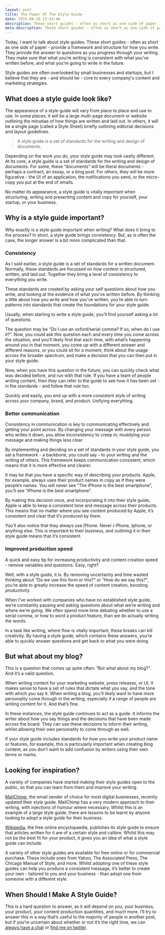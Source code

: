 ```yaml
---
layout: post
title: The Power Of The Style Guide
date: 2015-08-26 13:43:00
description: These short guides - often as short as one side of paper - provide a framework and structure for how you write.
meta-description: These short guides - often as short as one side of paper - provide a framework and structure for how you write.
---
```

Today, I want to talk about style guides. These short guides - often as short as one side of paper - provide a framework and structure for how you write. They provide the answer to questions as you progress through your writing. They make sure that what you’re writing is consistent with what you’ve written before, and what you’re going to write in the future.

Style guides are often overlooked by small businesses and startups, but I believe that they are - and should be - core to every company's content and marketing strategies.

## What does a style guide look like?

The appearance of a style guide will vary from place to place and use to use. In some places, it will be a large multi-page document or website outlining the minutiae of how things are written and laid out. In others, it will be a single page (called a Style Sheet) briefly outlining editorial decisions and layout guidelines.

> A style guide is a set of standards for the writing and design of documents.

Depending on the work you do, your style guide may look vastly different. At its core, a style guide is a set of standards for the writing and design of documents. For some, these “documents” will be literal documents - perhaps a contract, an essay, or a blog post. For others, they will be more figurative - the UI of an application, the notifications you send, or the micro-copy you put at the end of emails.

No matter its appearance, a style guide is vitally important when structuring, writing and presenting content and copy for yourself, your startup, or your business.

## Why is a style guide important?

Why exactly is a style guide important when writing? What does it bring to the process? In short, a style guide brings consistency. But, as is often the case, the longer answer is a bit more complicated than that. 

### Consistency

As I said earlier, a style guide is a set of standards for a written document. Normally, these standards are focussed on how content is structured, written, and laid out. Together they bring a level of consistency to everything you write.

These standards are created by asking your self questions about how you write, and looking at the evidence of what you’ve written before. By thinking a little about how you write and how you’ve written, you’re able to turn patterns into standards that create the foundations for your style guide.

Usually, when starting to write a style guide, you’ll find yourself asking a lot of questions.

The question may be “Do I use an oxford/serial comma? If so, when do I use it?”. Now, you could ask this question each and every time you come across the situation, and you’ll likely find that each time, with what’s happening around you in that moment, you come up with a different answer and different reasons, or you could sit for a moment, think about the usage across the broader spectrum, and make a decision that you can then put in your style guide. 

Now, when you have this question in the future, you can quickly check what was decided before, and run with that rule. If you have a team of people writing content, then they can refer to the guide to see how it has been set - in the standards - and follow that rule too. 

Quickly and easily, you end up with a more consistent style of writing across your company, brand, and product. Unifying everything.


### Better communication

Consistency in communication is key to communicating effectively and getting your point across. By changing your message with every person who writes it down, you allow inconsistency to creep in; muddying your message and making things less clear.

By implementing and deciding on a set of standards in your style guide, you set a framework - a backbone, you could say - to your writing and the writing of others. This framework keeps communication consistent, which means that it is more effective and clearer.

It may be that you have a specific way of describing your products. Apple, for example, always uses their product names in copy as if they were people’s names. You will never see “The iPhone is the best smartphone”, you’ll see “iPhone is the best smartphone”.

By making this decision once, and incorporating it into their style guide, Apple is able to keep a consistent tone and message across their products. This means that no matter where you see content produced by Apple, it’s consistent and clear that it’s produced by them.

You’ll also notice that they always use iPhone. Never i-Phone, Iphone, or anything else. This is important to their business, and outlining it in their style guide means that it’s consistent.

### Improved production speed

A quick and easy tip for increasing productivity and content creation speed - remove variables and questions. Easy, right?

Well, with a style guide, it is. By removing uncertainty and time wasted thinking about “Do we use this form or this?” or “How do we say this?”, you’re able to greatly increase the speed of content creation, boosting productivity. 

When I’ve worked with companies who have no established style guide, we’re constantly pausing and asking questions about what we’re writing and where we’re going. We often spend more time debating whether to use a serial comma, or how to word a product feature, than we do actually writing the words.

In a task like writing, where flow is vitally important, these breaks can kill creativity. By having a style guide, which contains these answers, you’re able to quickly answer questions and get back to what you were doing. 

## But what about my blog?

This is a question that comes up quite often: “But what about my blog?”. And it’s a valid question.

When writing content for your marketing website, press releases, or UI, it makes sense to have a set of rules that dictate what you say, and the tone with which you say it. When writing a blog, you’ll likely want to have more personality come through in the writing, especially if a range of people are writing content for it. And that’s fine.

In these instances, the style guide continues to act as a guide. It informs the writer about how you say things and the decisions that have been made across the board. They can use these decisions to inform their writing, whilst allowing their own personality to come through as well. 

If your style guide includes standards for how you write your product name or features, for example, this is particularly important when creating blog content, as you don’t want to add confusion by writers using their own terms or marks. 

## Looking for inspiration?

A variety of companies have started making their style guides open to the public, so that you can learn from them and improve your writing.

[MailChimp](http://styleguide.mailchimp.com), the email sender of choice for most digital businesses, recently updated their style guide. MailChimp has a very modern approach to their writing, with injections of humour where necessary. Whilst this is an example of a large style guide, there are lessons to be learnt by anyone looking to adopt a style guide for their business.

[Wikipedia](https://en.wikipedia.org/wiki/Wikipedia:Manual_of_Style), the free online encyclopaedia, publishes its style guide to ensure that articles written for it are of a certain style and calibre. Whilst this may not be the best fit for your product, it gives you an idea of what a style guide can include.

A variety of other style guides are available for free online or for commercial purchase. These include ones from Yahoo, The Associated Press, The Chicago Manual of Style, and more. Whilst adopting one of these style guides can help you produce a consistent message, it’s better to create your own - tailored to you and your business - than adopt one from someone with a different style.

## When Should I Make A Style Guide?

This is a hard question to answer, as it will depend on you, your business, your product, your content production quantities, and much more. I’ll try to answer this in a way that’s useful to the majority of people in another post, but if you’re uncertain about whether or not it’s the right time, we can [always have a chat](http://www.samhutchings.co/hire-me) or [find me on twitter](http://twitter.com/Smutchings).
